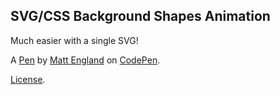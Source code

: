 SVG/CSS Background Shapes Animation
-----------------------------------
Much easier with a single SVG!

A [Pen](http://codepen.io/matthalo/pen/ryMmyy) by [Matt England](http://codepen.io/matthalo) on [CodePen](http://codepen.io/).

[License](http://codepen.io/matthalo/pen/ryMmyy/license).